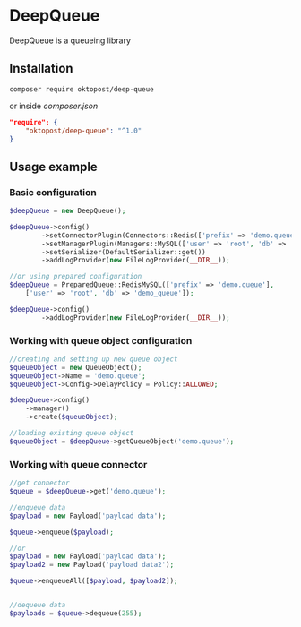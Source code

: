 # DeepQueue
DeepQueue is a queueing library

## Installation

```shell
composer require oktopost/deep-queue
```
or inside *composer.json*
```json
"require": {
    "oktopost/deep-queue": "^1.0"
}
```

## Usage example

### Basic configuration

```php
$deepQueue = new DeepQueue();

$deepQueue->config()
		->setConnectorPlugin(Connectors::Redis(['prefix' => 'demo.queue']))
		->setManagerPlugin(Managers::MySQL(['user' => 'root', 'db' => 'demo_queue']))
		->setSerializer(DefaultSerializer::get())
		->addLogProvider(new FileLogProvider(__DIR__));

//or using prepared configuration
$deepQueue = PreparedQueue::RedisMySQL(['prefix' => 'demo.queue'], 
    ['user' => 'root', 'db' => 'demo_queue']);

$deepQueue->config()
		->addLogProvider(new FileLogProvider(__DIR__));
```

### Working with queue object configuration
```php
//creating and setting up new queue object
$queueObject = new QueueObject();
$queueObject->Name = 'demo.queue';
$queueObject->Config->DelayPolicy = Policy::ALLOWED;

$deepQueue->config()
	->manager()
	->create($queueObject);

//loading existing queue object
$queueObject = $deepQueue->getQueueObject('demo.queue');
```

### Working with queue connector
```php
//get connector
$queue = $deepQueue->get('demo.queue');

//enqueue data
$payload = new Payload('payload data');

$queue->enqueue($payload);

//or
$payload = new Payload('payload data');
$payload2 = new Payload('payload data2');

$queue->enqueueAll([$payload, $payload2]);


//dequeue data
$payloads = $queue->dequeue(255);
```